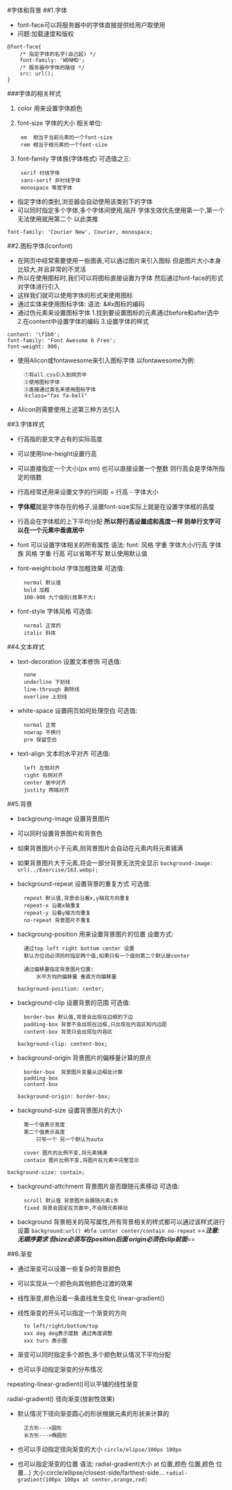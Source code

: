 #字体和背景
##1.字体
- font-face可以将服务器中的字体直接提供给用户取使用 
- 问题:加载速度和版权

```
@font-face{
    /* 指定字体的名字(自己起) */
    font-family: 'WDNMD';
    /* 服务器中字体的路径 */
    src: url();
}
```
###字体的相关样式
1. color 用来设置字体颜色
2. font-size 字体的大小
相关单位: 

        em  相当于当前元素的一个font-size
        rem 相当于根元素的一个font-size

3. font-family 字体族(字体格式)
可选值之三:

        serif 衬线字体
        sans-serif 非衬线字体
        monospace 等宽字体
    
- 指定字体的类别,浏览器会自动使用该类别下的字体
- 可以同时指定多个字体,多个字体间使用,隔开
    字体生效优先使用第一个,第一个无法使用就用第二个 以此类推
```
font-family: 'Courier New', Courier, monospace;
```

##2.图标字体(Iconfont)
- 在网页中经常需要使用一些图表,可以通过图片来引入图标
但是图片大小本身比较大,并且非常的不灵活
- 所以在使用图标时,我们可以将图标直接设置为字体
然后通过font-face的形式对字体进行引入
- 这样我们就可以使用字体的形式来使用图标
- 通过实体来使用图标字体:
语法: &#x图标的编码
- 通过伪元素来设置图标字体
1.找到要设置图标的元素通过before和after选中
2.在content中设置字体的编码
3.设置字体的样式
```
content: '\f1b0';
font-family: 'Font Awesome 6 Free';
font-weight: 900;
```
- 使用Alicon或fontawesome来引入图标字体
以fontawesome为例:

        ①将all.css引入到网页中
        ②使用图标字体
        ③直接通过类名来使用图标字体
        ④class="fas fa-bell"
- Alicon则需要使用上述第三种方法引入

##3.字体样式
- 行高指的是文字占有的实际高度
- 可以使用line-height设置行高
- 可以直接指定一个大小(px em)
也可以直接设置一个整数 则行高会是字体所指定的倍数
- 行高经常还用来设置文字的行间距 = 行高 - 字体大小
- **字体框**就是字体存在的格子,设置font-size实际上就是在设置字体框的高度
- 行高会在字体框的上下平均分配
**所以将行高设置成和高度一样 则单行文字可以在一个元素中垂直居中**

- font 可以设置字体相关的所有属性
    语法: font: 风格 字重 字体大小/行高 字体族
    风格 字重 行高 可以省略不写 默认使用默认值

- font-weight:bold 字体加粗效果
可选值:

        normal 默认值
        bold 加粗
        100-900 九个级别(效果不大)
- font-style 字体风格
可选值:

        normal 正常的
        italic 斜体

##4.文本样式
- text-decoration 设置文本修饰
可选值:

        none
        underline 下划线
        line-through 删除线
        overline 上划线
- white-space 设置网页如何处理空白
可选值:

        normal 正常
        nowrap 不换行
        pre 保留空白

- text-align 文本的水平对齐
可选值:

        left 左侧对齐
        right 右侧对齐
        center 居中对齐
        justity 两端对齐

##5.背景
- backgroung-image 设置背景图片 
- 可以同时设置背景图片和背景色
- 如果背景图片小于元素,则背景图片会自动在元素内将元素铺满
- 如果背景图片大于元素,将会一部分背景无法完全显示
```background-image: url(../Exercise/163.webp);```


- background-repeat 设置背景的重复方式
可选值:

        repeat 默认值,背景会沿着x,y轴双方向重复
        repeat-x 沿着x轴重复
        repeat-y 沿着y轴方向重复
        no-repeat 背景图片不重复

- backgroung-position 用来设置背景图片的位置
设置方式:

        通过top left right bottom center 设置
        默认方位词必须同时指定两个值,如果只有一个值则第二个默认是center

        通过偏移量指定背景图片位置:
            水平方向的偏移量 垂直方向偏移量
    ```background-position: center;```

- background-clip 设置背景的范围
可选值:

        border-box 默认值,背景会出现在边框的下边
        padding-box 背景不会出现在边框,只出现在内容区和内边距
        content-box 背景只会出现在内容区
    ```background-clip: content-box;```
- background-origin 背景图片的偏移量计算的原点

        border-box  背景图片变量从边框处计算
        padding-box
        content-box
    ```background-origin: border-box;```
- background-size 设置背景图片的大小

        第一个值表示宽度
        第二个值表示高度
            只写一个 另一个默认为auto

        cover 图片的比例不变,将元素铺满
        contain 图片比例不变,将图片在元素中完整显示
```background-size: contain;```
- background-attchment 背景图片是否跟随元素移动
可选值:

        scroll 默认值 背景图片会跟随元素i东
        fixed 背景会固定在页面中,不会随元素移动
- background 背景相关的简写属性,所有背景相关的样式都可以通过该样式进行设置
```background:url() #bfa center center/contain no-repeat```
==_**注意:无顺序要求 但size必须写在position后面
origin必须在clip前面**_==

##6.渐变
- 通过渐变可以设置一些复杂的背景颜色
- 可以实现从一个颜色向其他颜色过渡的效果

- 线性渐变,颜色沿着一条直线发生变化
linear-gradient()
- 线性渐变的开头可以指定一个渐变的方向

        to left/right/bottom/top
        xxx deg deg表示度数 通过角度调整
        xxx turn 表示圈

- 渐变可以同时指定多个颜色,多个颜色默认情况下平均分配
- 也可以手动指定渐变的分布情况

repeating-linear-gradient()可以平铺的线性渐变

radial-gradient() 径向渐变(放射性效果)

- 默认情况下径向渐变圆心的形状根据元素的形状来计算的

        正方形--->圆形
        长方形--->椭圆形
- 也可以手动指定径向渐变的大小
```circle/elipse/100px 100px```
- 也可以指定渐变的位置
语法: radial-gradient(大小 at 位置,颜色 位置,颜色 位置...)
大小:circle/ellipse/closest-side/farthest-side...
    ```radial-gradient(100px 100px at center,orange,red)```
